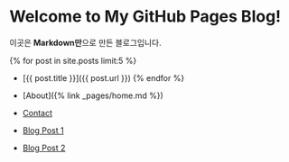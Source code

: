 # Welcome to My GitHub Pages Blog!

이곳은 **Markdown만**으로 만든 블로그입니다.

{% for post in site.posts limit:5 %}
- [{{ post.title }}]({{ post.url }})
{% endfor %}

- [About]({% link _pages/home.md %})
- [Contact](contact.md)
- [Blog Post 1](post1.md)
- [Blog Post 2](post2.md)
